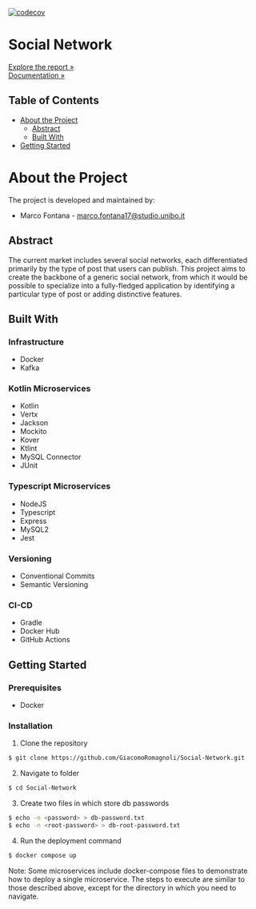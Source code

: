 [![codecov](https://codecov.io/github/GiacomoRomagnoli/Social-Network/branch/dev/graph/badge.svg?token=FAYRLMA91C)](https://codecov.io/github/GiacomoRomagnoli/Social-Network)
# Social Network
[Explore the report »](./resurces/report/docs/docs.md)\
[Documentation »](./resurces/dokka/index.html)

## Table of Contents
- [About the Project](#about-the-project)
  - [Abstract](#abstract)
  - [Built With](#built-with)
- [Getting Started](#getting-started)

# About the Project
The project is developed and maintained by:
- Marco Fontana - marco.fontana17@studio.unibo.it

## Abstract
The current market includes several social networks, 
each differentiated primarily by the type of post that users can publish. 
This project aims to create the backbone of a generic social network,
from which it would be possible to specialize into a fully-fledged application by identifying a particular type of post 
or adding distinctive features.

## Built With
### Infrastructure
- Docker
- Kafka
### Kotlin Microservices
- Kotlin
- Vertx
- Jackson
- Mockito
- Kover
- Ktlint
- MySQL Connector
- JUnit
### Typescript Microservices
- NodeJS
- Typescript
- Express
- MySQL2
- Jest
### Versioning
- Conventional Commits
- Semantic Versioning
### CI-CD
- Gradle
- Docker Hub
- GitHub Actions

## Getting Started
### Prerequisites
- Docker
### Installation
1. Clone the repository
```bash
$ git clone https://github.com/GiacomoRomagnoli/Social-Network.git
```
2. Navigate to folder
```bash
$ cd Social-Network
```
3. Create two files in which store db passwords
```bash
$ echo -n <password> > db-password.txt
$ echo -n <root-password> > db-root-password.txt
```
4. Run the deployment command
```bash
$ docker compose up
```
Note: Some microservices include docker-compose files to demonstrate how to deploy a single microservice. 
The steps to execute are similar to those described above, except for the directory in which you need to navigate.